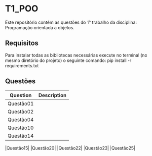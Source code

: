 # T1_POO

Este repositório contém as questões do 1° trabalho da disciplina: Programação orientada a objetos.

## Requisitos
Para instalar todas as bibliotecas necessárias execute no terminal (no mesmo diretório do projeto) o seguinte comando:
pip install -r requirements.txt

## Questões

| Question | Description |
|---|---|
|Questão01|
|Questão02| 
|Questão04| 
|Questão10| 	
|Questão14|

|Questão15|
|Questão20|
|Questão22| 
|Questão23| 
|Questão25| 
